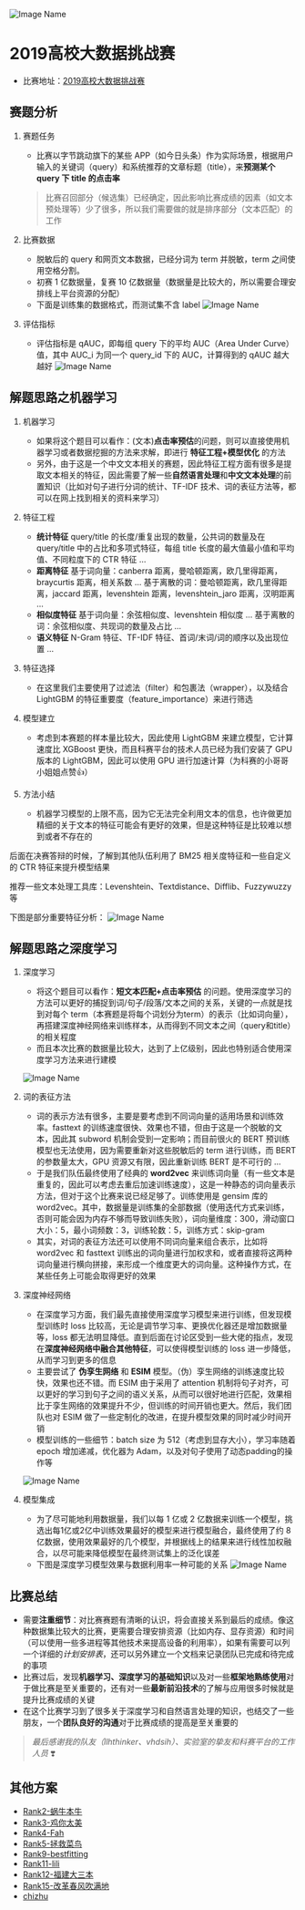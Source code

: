 ![Image Name](https://cdn.kesci.com/upload/image/pz5m73c0tf.png)
# 2019高校大数据挑战赛

- 比赛地址：[2019高校大数据挑战赛](https://www.kesci.com/home/competition/5cb80fd312c371002b12355f)

## 赛题分析
1. 赛题任务
	- 比赛以字节跳动旗下的某些 APP（如今日头条）作为实际场景，根据用户输入的关键词（query）和系统推荐的文章标题（title），来**预测某个 query 下 title 的点击率**
	
	>比赛召回部分（候选集）已经确定，因此影响比赛成绩的因素（如文本预处理等）少了很多，所以我们需要做的就是排序部分（文本匹配）的工作
	
2. 比赛数据
	- 脱敏后的 query 和网页文本数据，已经分词为 term 并脱敏，term 之间使用空格分割。
	- 初赛 1 亿数据量，复赛 10 亿数据量（数据量是比较大的，所以需要合理安排线上平台资源的分配）
	- 下面是训练集的数据格式，而测试集不含 label
	![Image Name](https://cdn.kesci.com/upload/image/pz5m26tphi.png?imageView2/0/w/1280/h/1280)

3. 评估指标
	- 评估指标是 qAUC，即每组 query 下的平均 AUC（Area Under Curve）值，其中 AUC_i 为同一个 query_id 下的 AUC，计算得到的 qAUC 越大越好
	![Image Name](https://cdn.kesci.com/upload/image/pz5sfwra5a.png?imageView2/0/w/960/h/960)
  
## 解题思路之机器学习
1. 机器学习
	- 如果将这个题目可以看作：(文本)**点击率预估**的问题，则可以直接使用机器学习或者数据挖掘的方法来求解，即进行 **特征工程+模型优化** 的方法
	- 另外，由于这是一个中文文本相关的赛题，因此特征工程方面有很多是提取文本相关的特征，因此需要了解一些**自然语言处理**和**中文文本处理**的前置知识（比如对句子进行分词的统计、TF-IDF 技术、词的表征方法等，都可以在网上找到相关的资料来学习）
	
2. 特征工程
	- **统计特征**
		query/title 的长度/重复出现的数量，公共词的数量及在 query/title 中的占比和多项式特征，每组 title 长度的最大值最小值和平均值、不同粒度下的 CTR 特征 …
	- **距离特征**
		基于词向量：canberra 距离，曼哈顿距离，欧几里得距离，braycurtis 距离，相关系数 …
		基于离散的词：曼哈顿距离，欧几里得距离，jaccard 距离，levenshtein 距离，levenshtein_jaro 距离，汉明距离 …
	- **相似度特征**
		基于词向量：余弦相似度、levenshtein 相似度 …
		基于离散的词：余弦相似度、共现词的数量及占比 …
	- **语义特征**
		N-Gram 特征、TF-IDF 特征、首词/末词/词的顺序以及出现位置 …

3. 特征选择
	- 在这里我们主要使用了过滤法（filter）和包裹法（wrapper），以及结合 LightGBM 的特征重要度（feature_importance）来进行筛选
	
4. 模型建立
	- 考虑到本赛题的样本量比较大，因此使用 LightGBM 来建立模型，它计算速度比 XGBoost 更快，而且科赛平台的技术人员已经为我们安装了 GPU 版本的 LightGBM，因此可以使用 GPU 进行加速计算（为科赛的小哥哥小姐姐点赞👍）

5. 方法小结
	- 机器学习模型的上限不高，因为它无法完全利用文本的信息，也许做更加精细的关于文本的特征可能会有更好的效果，但是这种特征是比较难以想到或者不存在的

后面在决赛答辩的时候，了解到其他队伍利用了 BM25 相关度特征和一些自定义的 CTR 特征来提升模型结果

推荐一些文本处理工具库：Levenshtein、Textdistance、Difflib、Fuzzywuzzy 等

下图是部分重要特征分析：
	![Image Name](https://cdn.kesci.com/upload/image/pz5y68rdb2.png?imageView2/0/w/960/h/960)
  
## 解题思路之深度学习
1. 深度学习
	- 将这个题目可以看作：**短文本匹配+点击率预估** 的问题。使用深度学习的方法可以更好的捕捉到词/句子/段落/文本之间的关系，关键的一点就是找到对每个 term（本赛题是将每个词划分为term）的表示（比如词向量），再搭建深度神经网络来训练样本，从而得到不同文本之间（query和title）的相关程度
	- 而且本次比赛的数据量比较大，达到了上亿级别，因此也特别适合使用深度学习方法来进行建模
	
	![Image Name](https://cdn.kesci.com/upload/image/pz5x8qckoy.png?imageView2/0/w/960/h/960)

2. 词的表征方法
	- 词的表示方法有很多，主要是要考虑到不同词向量的适用场景和训练效率。fasttext 的训练速度很快、效果也不错，但由于这是一个脱敏的文本，因此其 subword 机制会受到一定影响；而目前很火的 BERT 预训练模型也无法使用，因为需要重新对这些脱敏后的 term 进行训练，而 BERT 的参数量太大，GPU 资源又有限，因此重新训练 BERT 是不可行的 … 
	- 于是我们队伍最终使用了经典的 **word2vec** 来训练词向量（有一些文本是重复的，因此可以考虑去重后加速训练速度），这是一种静态的词向量表示方法，但对于这个比赛来说已经足够了。训练使用是 gensim 库的 word2vec。其中，数据量是训练集的全部数据（使用迭代方式来训练，否则可能会因为内存不够而导致训练失败），词向量维度：300，滑动窗口大小：5，最小词频数：3，训练轮数：5，训练方式：skip-gram
	- 其实，对词的表征方法还可以使用不同词向量来组合表示，比如将 word2vec 和 fasttext 训练出的词向量进行加权求和，或者直接将这两种词向量进行横向拼接，来形成一个维度更大的词向量。这种操作方式，在某些任务上可能会取得更好的效果

3. 深度神经网络
	- 在深度学习方面，我们最先直接使用深度学习模型来进行训练，但发现模型训练时 loss 比较高，无论是调节学习率、更换优化器还是增加数据量等，loss 都无法明显降低。直到后面在讨论区受到一些大佬的指点，发现在**深度神经网络中融合其他特征**，可以使得模型训练的 loss 进一步降低，从而学习到更多的信息
	- 主要尝试了 **伪孪生网络** 和 **ESIM** 模型。（伪）孪生网络的训练速度比较快，效果也还不错。而 ESIM 由于采用了 attention 机制将句子对齐，可以更好的学习到句子之间的语义关系，从而可以很好地进行匹配，效果相比于孪生网络的效果提升不少，但训练的时间开销也更大。然后，我们团队也对 ESIM 做了一些定制化的改进，在提升模型效果的同时减少时间开销
	- 模型训练的一些细节：batch size 为 512（考虑到显存大小），学习率随着 epoch 增加递减，优化器为 Adam，以及对句子使用了动态padding的操作等
	
	![Image Name](https://cdn.kesci.com/upload/image/pz5xneb5tc.png?imageView2/0/w/960/h/960)

4. 模型集成
	- 为了尽可能地利用数据量，我们以每 1 亿或 2 亿数据来训练一个模型，挑选出每1亿或2亿中训练效果最好的模型来进行模型融合，最终使用了约 8 亿数据，使用效果最好的几个模型，并根据线上的结果来进行线性加权融合，以尽可能来降低模型在最终测试集上的泛化误差
	- 下图是深度学习模型效果与数据利用率一种可能的关系
	![Image Name](https://cdn.kesci.com/upload/image/pz5xw9wso4.png?imageView2/0/w/960/h/960)


## 比赛总结
- 需要**注重细节**：对比赛赛题有清晰的认识，将会直接关系到最后的成绩。像这种数据集比较大的比赛，更需要合理安排资源（比如内存、显存资源）和时间（可以使用一些多进程等其他技术来提高设备的利用率），如果有需要可以列一个详细的*计划安排表*，还可以另外建立一个文档来记录团队已完成和待完成的事项
- 比赛过后，发现**机器学习、深度学习的基础知识**以及对一些**框架地熟练使用**对于做比赛是至关重要的，还有对一些**最新前沿技术**的了解与应用很多时候就是提升比赛成绩的关键
- 在这个比赛学习到了很多关于深度学习和自然语言处理的知识，也结交了一些朋友，一个**团队良好的沟通**对于比赛成绩的提高是至关重要的

> *最后感谢我的队友（llhthinker、vhdsih）、实验室的挚友和科赛平台的工作人员* ❣️

## 其他方案
- [Rank2-蜗牛本牛](https://github.com/srtianxia/BDC2019_Top2)
- [Rank3-鸡你太美](https://github.com/ShusenTang/BDC2019)
- [Rank4-Fah](https://github.com/ZanyFun9/2019BDC_solution_4th)
- [Rank5-拯救菜鸟](https://github.com/LiuYaKu/2019-rank5)
- [Rank9-bestfitting](https://github.com/tinySean/bdc2019-rank9th)
- [Rank11-lili](https://github.com/harrylyx/2019BigDataChallenge)
- [Rank12-福建大三本](https://github.com/leadert/BDC2019-Rank12th-lgb-esim)
- [Rank15-改革春风吹满地](https://github.com/P01son6415/MatchModels)
- [chizhu](https://github.com/chizhu/BDC2019)
